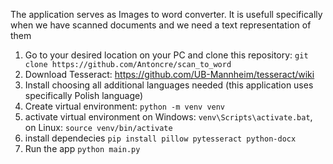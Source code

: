 The application serves as Images to word converter. It is usefull specifically when we have scanned documents and we need a text representation of them

1. Go to your desired location on your PC and clone this repository: ```git clone https://github.com/Antoncre/scan_to_word```
2. Download Tesseract: https://github.com/UB-Mannheim/tesseract/wiki
3. Install choosing all additional languages needed (this application uses specifically Polish language)
4. Create virtual environment: ```python -m venv venv```
5. activate virtual environment on Windows: ```venv\Scripts\activate.bat```, on Linux: ```source venv/bin/activate```
6. install dependecies ```pip install pillow pytesseract python-docx```
7. Run the app ```python main.py```
